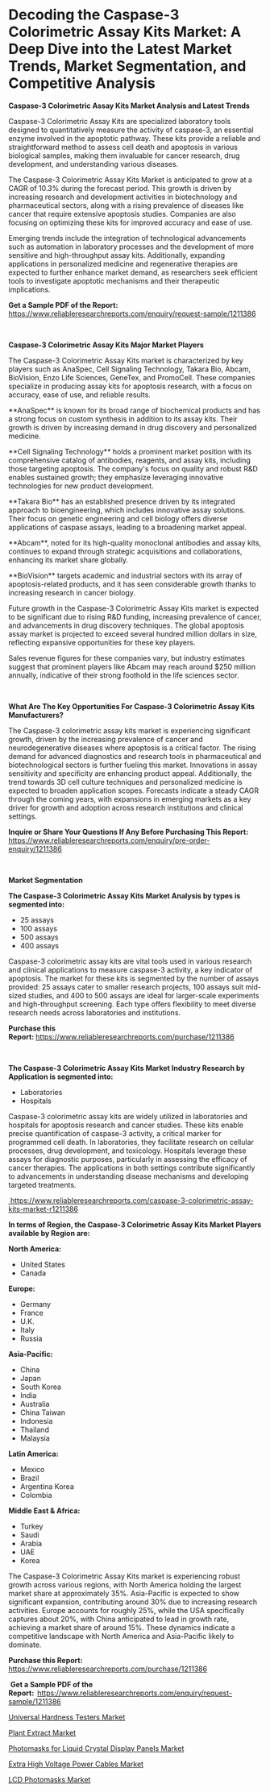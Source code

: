 <p><h1>Decoding the Caspase-3 Colorimetric Assay Kits Market: A Deep Dive into the Latest Market Trends, Market Segmentation, and Competitive Analysis</h1></p><p><strong>Caspase-3 Colorimetric Assay Kits Market Analysis and Latest Trends</strong></p>
<p><p>Caspase-3 Colorimetric Assay Kits are specialized laboratory tools designed to quantitatively measure the activity of caspase-3, an essential enzyme involved in the apoptotic pathway. These kits provide a reliable and straightforward method to assess cell death and apoptosis in various biological samples, making them invaluable for cancer research, drug development, and understanding various diseases. </p><p>The Caspase-3 Colorimetric Assay Kits Market is anticipated to grow at a CAGR of 10.3% during the forecast period. This growth is driven by increasing research and development activities in biotechnology and pharmaceutical sectors, along with a rising prevalence of diseases like cancer that require extensive apoptosis studies. Companies are also focusing on optimizing these kits for improved accuracy and ease of use. </p><p>Emerging trends include the integration of technological advancements such as automation in laboratory processes and the development of more sensitive and high-throughput assay kits. Additionally, expanding applications in personalized medicine and regenerative therapies are expected to further enhance market demand, as researchers seek efficient tools to investigate apoptotic mechanisms and their therapeutic implications.</p></p>
<p><strong>Get a Sample PDF of the Report:&nbsp;</strong> <a href="https://www.reliableresearchreports.com/enquiry/request-sample/1211386?utm_campaign=31&utm_medium=2&utm_source=Github&utm_content=ia&utm_term=05102024&utm_id=caspase-3-colorimetric-assay-kits">https://www.reliableresearchreports.com/enquiry/request-sample/1211386</a></p>
<p>&nbsp;</p>
<p><strong>Caspase-3 Colorimetric Assay Kits Major Market Players</strong></p>
<p><p>The Caspase-3 Colorimetric Assay Kits market is characterized by key players such as AnaSpec, Cell Signaling Technology, Takara Bio, Abcam, BioVision, Enzo Life Sciences, GeneTex, and PromoCell. These companies specialize in producing assay kits for apoptosis research, with a focus on accuracy, ease of use, and reliable results.</p><p>**AnaSpec** is known for its broad range of biochemical products and has a strong focus on custom synthesis in addition to its assay kits. Their growth is driven by increasing demand in drug discovery and personalized medicine. </p><p>**Cell Signaling Technology** holds a prominent market position with its comprehensive catalog of antibodies, reagents, and assay kits, including those targeting apoptosis. The company's focus on quality and robust R&D enables sustained growth; they emphasize leveraging innovative technologies for new product development.</p><p>**Takara Bio** has an established presence driven by its integrated approach to bioengineering, which includes innovative assay solutions. Their focus on genetic engineering and cell biology offers diverse applications of caspase assays, leading to a broadening market appeal.</p><p>**Abcam**, noted for its high-quality monoclonal antibodies and assay kits, continues to expand through strategic acquisitions and collaborations, enhancing its market share globally. </p><p>**BioVision** targets academic and industrial sectors with its array of apoptosis-related products, and it has seen considerable growth thanks to increasing research in cancer biology.</p><p>Future growth in the Caspase-3 Colorimetric Assay Kits market is expected to be significant due to rising R&D funding, increasing prevalence of cancer, and advancements in drug discovery techniques. The global apoptosis assay market is projected to exceed several hundred million dollars in size, reflecting expansive opportunities for these key players.</p><p>Sales revenue figures for these companies vary, but industry estimates suggest that prominent players like Abcam may reach around $250 million annually, indicative of their strong foothold in the life sciences sector.</p></p>
<p>&nbsp;</p>
<p><strong>What Are The Key Opportunities For Caspase-3 Colorimetric Assay Kits Manufacturers?</strong></p>
<p><p>The Caspase-3 colorimetric assay kits market is experiencing significant growth, driven by the increasing prevalence of cancer and neurodegenerative diseases where apoptosis is a critical factor. The rising demand for advanced diagnostics and research tools in pharmaceutical and biotechnological sectors is further fueling this market. Innovations in assay sensitivity and specificity are enhancing product appeal. Additionally, the trend towards 3D cell culture techniques and personalized medicine is expected to broaden application scopes. Forecasts indicate a steady CAGR through the coming years, with expansions in emerging markets as a key driver for growth and adoption across research institutions and clinical settings.</p></p>
<p><strong>Inquire or Share Your Questions If Any Before Purchasing This Report:</strong> <a href="https://www.reliableresearchreports.com/enquiry/pre-order-enquiry/1211386?utm_campaign=31&utm_medium=2&utm_source=Github&utm_content=ia&utm_term=05102024&utm_id=caspase-3-colorimetric-assay-kits">https://www.reliableresearchreports.com/enquiry/pre-order-enquiry/1211386</a></p>
<p>&nbsp;</p>
<p><strong>Market Segmentation</strong></p>
<p><strong>The Caspase-3 Colorimetric Assay Kits Market Analysis by types is segmented into:</strong></p>
<p><ul><li>25 assays</li><li>100 assays</li><li>500 assays</li><li>400 assays</li></ul></p>
<p><p>Caspase-3 colorimetric assay kits are vital tools used in various research and clinical applications to measure caspase-3 activity, a key indicator of apoptosis. The market for these kits is segmented by the number of assays provided: 25 assays cater to smaller research projects, 100 assays suit mid-sized studies, and 400 to 500 assays are ideal for larger-scale experiments and high-throughput screening. Each type offers flexibility to meet diverse research needs across laboratories and institutions.</p></p>
<p><strong>Purchase this Report:&nbsp;</strong><a href="https://www.reliableresearchreports.com/purchase/1211386?utm_campaign=31&utm_medium=2&utm_source=Github&utm_content=ia&utm_term=05102024&utm_id=caspase-3-colorimetric-assay-kits">https://www.reliableresearchreports.com/purchase/1211386</a></p>
<p>&nbsp;</p>
<p><strong>The Caspase-3 Colorimetric Assay Kits Market Industry Research by Application is segmented into:</strong></p>
<p><ul><li>Laboratories</li><li>Hospitals</li></ul></p>
<p><p>Caspase-3 colorimetric assay kits are widely utilized in laboratories and hospitals for apoptosis research and cancer studies. These kits enable precise quantification of caspase-3 activity, a critical marker for programmed cell death. In laboratories, they facilitate research on cellular processes, drug development, and toxicology. Hospitals leverage these assays for diagnostic purposes, particularly in assessing the efficacy of cancer therapies. The applications in both settings contribute significantly to advancements in understanding disease mechanisms and developing targeted treatments.</p></p>
<p><a href="https://www.reliableresearchreports.com/caspase-3-colorimetric-assay-kits-market-r1211386?utm_campaign=31&utm_medium=2&utm_source=Github&utm_content=ia&utm_term=05102024&utm_id=caspase-3-colorimetric-assay-kits">&nbsp;https://www.reliableresearchreports.com/caspase-3-colorimetric-assay-kits-market-r1211386</a></p>
<p><strong>In terms of Region, the Caspase-3 Colorimetric Assay Kits Market Players available by Region are:</strong></p>
<p>
    <p> <strong> North America: </strong>
        <ul>
            <li>United States</li>
            <li>Canada</li>
        </ul>
        </p> 
    <p> <strong> Europe: </strong>
        <ul>
            <li>Germany</li>
            <li>France</li>
            <li>U.K.</li>
            <li>Italy</li>
            <li>Russia</li>
        </ul>
        </p> 
    <p> <strong> Asia-Pacific: </strong>
        <ul>
            <li>China</li>
            <li>Japan</li>
            <li>South Korea</li>
            <li>India</li>
            <li>Australia</li>
            <li>China Taiwan</li>
            <li>Indonesia</li>
            <li>Thailand</li>
            <li>Malaysia</li>
        </ul>
        </p> 
    <p> <strong> Latin America: </strong>
        <ul>
            <li>Mexico</li>
            <li>Brazil</li>
            <li>Argentina Korea</li>
            <li>Colombia</li>
        </ul>
        </p> 
    <p> <strong> Middle East & Africa: </strong>
        <ul>
            <li>Turkey</li>
            <li>Saudi</li>
            <li>Arabia</li>
            <li>UAE</li>
            <li>Korea</li>
        </ul>
    </p>
    </p>
<p><p>The Caspase-3 Colorimetric Assay Kits market is experiencing robust growth across various regions, with North America holding the largest market share at approximately 35%. Asia-Pacific is expected to show significant expansion, contributing around 30% due to increasing research activities. Europe accounts for roughly 25%, while the USA specifically captures about 20%, with China anticipated to lead in growth rate, achieving a market share of around 15%. These dynamics indicate a competitive landscape with North America and Asia-Pacific likely to dominate.</p></p>
<p><strong>Purchase this Report: </strong><a href="https://www.reliableresearchreports.com/purchase/1211386?utm_campaign=31&utm_medium=2&utm_source=Github&utm_content=ia&utm_term=05102024&utm_id=caspase-3-colorimetric-assay-kits">https://www.reliableresearchreports.com/purchase/1211386</a></p>
<p>&nbsp;<strong>Get a Sample PDF of the Report:&nbsp;&nbsp;</strong><a href="https://www.reliableresearchreports.com/enquiry/request-sample/1211386?utm_campaign=31&utm_medium=2&utm_source=Github&utm_content=ia&utm_term=05102024&utm_id=caspase-3-colorimetric-assay-kits">https://www.reliableresearchreports.com/enquiry/request-sample/1211386</a></p>
<p><strong></strong></p>
<p><p><a href="https://www.linkedin.com/pulse/universal-hardness-testers-market-global-trends-forecast-2024-he2vc?utm_campaign=31&utm_medium=2&utm_source=Github&utm_content=ia&utm_term=05102024&utm_id=caspase-3-colorimetric-assay-kits">Universal Hardness Testers Market</a></p><p><a href="https://medium.com/@horaceogisich78/global-plant-extract-industry-research-report-competitive-landscape-market-size-regional-status-448ad7f2d6e4?postPublishedType=repub&utm_campaign=31&utm_medium=2&utm_source=Github&utm_content=ia&utm_term=05102024&utm_id=caspase-3-colorimetric-assay-kits">Plant Extract Market</a></p><p><a href="https://issuu.com/reportprime-2/docs/photomasks-for-liquid-crystal-displ_1e45abd0842543?utm_campaign=31&utm_medium=2&utm_source=Github&utm_content=ia&utm_term=05102024&utm_id=caspase-3-colorimetric-assay-kits">Photomasks for Liquid Crystal Display Panels Market</a></p><p><a href="https://github.com/juniordelafrance/Market-Research-Report-List-5/blob/main/extra-high-voltage-power-cables-market.md?utm_campaign=31&utm_medium=2&utm_source=Github&utm_content=ia&utm_term=05102024&utm_id=caspase-3-colorimetric-assay-kits">Extra High Voltage Power Cables Market</a></p><p><a href="https://issuu.com/reportprime-2/docs/lcd-photomasks-market-size-2030.ppt_e5622dcd093155?utm_campaign=31&utm_medium=2&utm_source=Github&utm_content=ia&utm_term=05102024&utm_id=caspase-3-colorimetric-assay-kits">LCD Photomasks Market</a></p></p>
